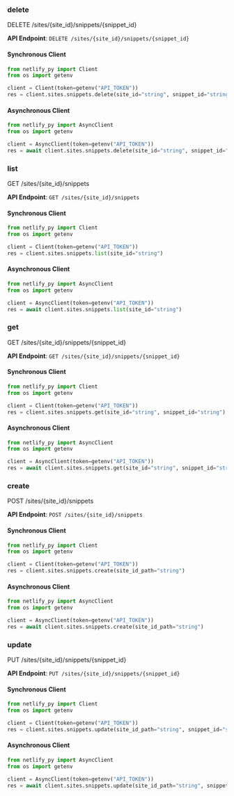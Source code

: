 
### delete <a name="delete"></a>
DELETE /sites/{site_id}/snippets/{snippet_id}



**API Endpoint**: `DELETE /sites/{site_id}/snippets/{snippet_id}`

#### Synchronous Client

```python
from netlify_py import Client
from os import getenv

client = Client(token=getenv("API_TOKEN"))
res = client.sites.snippets.delete(site_id="string", snippet_id="string")
```

#### Asynchronous Client

```python
from netlify_py import AsyncClient
from os import getenv

client = AsyncClient(token=getenv("API_TOKEN"))
res = await client.sites.snippets.delete(site_id="string", snippet_id="string")
```

### list <a name="list"></a>
GET /sites/{site_id}/snippets



**API Endpoint**: `GET /sites/{site_id}/snippets`

#### Synchronous Client

```python
from netlify_py import Client
from os import getenv

client = Client(token=getenv("API_TOKEN"))
res = client.sites.snippets.list(site_id="string")
```

#### Asynchronous Client

```python
from netlify_py import AsyncClient
from os import getenv

client = AsyncClient(token=getenv("API_TOKEN"))
res = await client.sites.snippets.list(site_id="string")
```

### get <a name="get"></a>
GET /sites/{site_id}/snippets/{snippet_id}



**API Endpoint**: `GET /sites/{site_id}/snippets/{snippet_id}`

#### Synchronous Client

```python
from netlify_py import Client
from os import getenv

client = Client(token=getenv("API_TOKEN"))
res = client.sites.snippets.get(site_id="string", snippet_id="string")
```

#### Asynchronous Client

```python
from netlify_py import AsyncClient
from os import getenv

client = AsyncClient(token=getenv("API_TOKEN"))
res = await client.sites.snippets.get(site_id="string", snippet_id="string")
```

### create <a name="create"></a>
POST /sites/{site_id}/snippets



**API Endpoint**: `POST /sites/{site_id}/snippets`

#### Synchronous Client

```python
from netlify_py import Client
from os import getenv

client = Client(token=getenv("API_TOKEN"))
res = client.sites.snippets.create(site_id_path="string")
```

#### Asynchronous Client

```python
from netlify_py import AsyncClient
from os import getenv

client = AsyncClient(token=getenv("API_TOKEN"))
res = await client.sites.snippets.create(site_id_path="string")
```

### update <a name="update"></a>
PUT /sites/{site_id}/snippets/{snippet_id}



**API Endpoint**: `PUT /sites/{site_id}/snippets/{snippet_id}`

#### Synchronous Client

```python
from netlify_py import Client
from os import getenv

client = Client(token=getenv("API_TOKEN"))
res = client.sites.snippets.update(site_id_path="string", snippet_id="string")
```

#### Asynchronous Client

```python
from netlify_py import AsyncClient
from os import getenv

client = AsyncClient(token=getenv("API_TOKEN"))
res = await client.sites.snippets.update(site_id_path="string", snippet_id="string")
```
